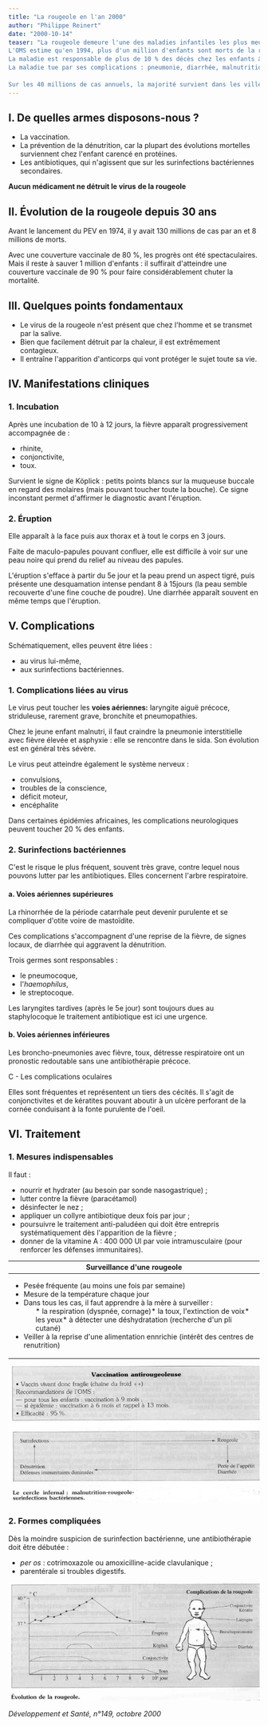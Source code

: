 ```yaml
---
title: "La rougeole en l'an 2000"
author: "Philippe Reinert"
date: "2000-10-14"
teaser: "La rougeole demeure l'une des maladies infantiles les plus meurtrières, puisqu'elle tue plus d'enfants que toute autre maladie évitable par la vaccination.  
L'OMS estime qu'en 1994, plus d'un million d'enfants sont morts de la rougeole, chiffre supérieur à l'ensemble des décès d'enfants imputables à toutes les maladies cibles du programme élargi de vaccination (PEV).  
La maladie est responsable de plus de 10 % des décès chez les enfants âgés de moins de 5 ans, la moitié se produisant chez ceux ayant moins de 1 an.  
La maladie tue par ses complications : pneumonie, diarrhée, malnutrition, elle peut aussi laisser des séquelles définitives : cécité, surdité, convulsions, retard mental.

Sur les 40 millions de cas annuels, la majorité survient dans les villes, et en particulier dans les quartiers défavorisés (zones où la couverture vaccinale est faible)."
---
```


## I. De quelles armes disposons-nous ?

*   La vaccination.  
*   La prévention de la dénutrition, car la plupart des évolutions mortelles surviennent chez l'enfant carencé en protéines.  
*   Les antibiotiques, qui n'agissent que sur les surinfections bactériennes secondaires.

**Aucun médicament ne détruit le virus** **de la rougeole**

## II. Évolution de la rougeole depuis 30 ans

Avant le lancement du PEV en 1974, il y avait 130 millions de cas par an et 8 millions de morts.

Avec une couverture vaccinale de 80 %, les progrès ont été spectaculaires. Mais il reste à sauver 1 million d'enfants : il suffirait d'atteindre une couverture vaccinale de 90 % pour faire considérablement chuter la mortalité.

## III. Quelques points fondamentaux

*   Le virus de la rougeole n'est présent que chez l'homme et se transmet par la salive.  
*   Bien que facilement détruit par la chaleur, il est extrêmement contagieux.  
*   Il entraîne l'apparition d'anticorps qui vont protéger le sujet toute sa vie.

## IV. Manifestations cliniques

### 1. Incubation

Après une incubation de 10 à 12 jours, la fièvre apparaît progressivement accompagnée de :

*   rhinite,
*   conjonctivite,
*   toux.

Survient le signe de Köplick : petits points blancs sur la muqueuse buccale en regard des molaires (mais pouvant toucher toute la bouche). Ce signe inconstant permet d'affirmer le diagnostic avant l'éruption.

### 2. Éruption

Elle apparaît à la face puis aux thorax et à tout le corps en 3 jours.

Faite de maculo-papules pouvant confluer, elle est difficile à voir sur une peau noire qui prend du relief au niveau des papules.

L'éruption s'efface à partir du 5e jour et la peau prend un aspect tigré, puis présente une desquamation intense pendant 8 à 15jours (la peau semble recouverte d'une fine couche de poudre). Une diarrhée apparaît souvent en même temps que l'éruption.

## V. Complications

Schématiquement, elles peuvent être liées :

*   au virus lui-même,
*   aux surinfections bactériennes.

### 1. Complications liées au virus

Le virus peut toucher les **voies aériennes:** laryngite aiguë précoce, striduleuse, rarement grave, bronchite et pneumopathies.

Chez le jeune enfant malnutri, il faut craindre la pneumonie interstitielle avec fièvre élevée et asphyxie : elle se rencontre dans le sida. Son évolution est en général très sévère.

Le virus peut atteindre également le système nerveux :

*   convulsions,
*   troubles de la conscience,
*   déficit moteur,
*   encéphalite

Dans certaines épidémies africaines, les complications neurologiques peuvent toucher 20 % des enfants.

### 2. Surinfections bactériennes

C'est le risque le plus fréquent, souvent très grave, contre lequel nous pouvons lutter par les antibiotiques. Elles concernent l'arbre respiratoire.

#### a. Voies aériennes supérieures

La rhinorrhée de la période catarrhale peut devenir purulente et se compliquer d'otite voire de mastoïdite.

Ces complications s'accompagnent d'une reprise de la fièvre, de signes locaux, de diarrhée qui aggravent la dénutrition.

Trois germes sont responsables :

*   le pneumocoque,
*   l'_haemophilus_,
*   le streptocoque.

Les laryngites tardives (après le 5e jour) sont toujours dues au staphylocoque le traitement antibiotique est ici une urgence.

#### b. Voies aériennes inférieures

Les broncho-pneumonies avec fièvre, toux, détresse respiratoire ont un pronostic redoutable sans une antibiothérapie précoce.

C - Les complications oculaires

Elles sont fréquentes et représentent un tiers des cécités. Il s'agit de conjonctivites et de kératites pouvant aboutir à un ulcère perforant de la cornée conduisant à la fonte purulente de l'oeil.

## VI. Traitement

### 1. Mesures indispensables

Il faut :

*   nourrir et hydrater (au besoin par sonde nasogastrique) ;
*   lutter contre la fièvre (paracétamol)
*   désinfecter le nez ;
*   appliquer un collyre antibiotique deux fois par jour ;
*   poursuivre le traitement anti-paludéen qui doit être entrepris systématiquement dès l'apparition de la fièvre ;
*   donner de la vitamine A : 400 000 Ul par voie intramusculaire (pour renforcer les défenses immunitaires).

<table>

<thead>

<tr>

<th scope="col">Surveillance d'une rougeole</th>

</tr>

</thead>

<tbody>

<tr>

<td><ul><li>Pesée fréquente (au moins une fois par semaine)</li><li>Mesure de la température chaque jour</li><li>Dans tous les cas, il faut apprendre à la mère à surveiller :<ul>*   la respiration (dyspnée, cornage)*   la toux, l'extinction de voix*   les yeux*   à détecter une déshydratation (recherche d'un pli cutané)</ul></li><li>Veiller à la reprise d'une alimentation ennrichie (intérêt des centres de renutrition)</li></ul></td>

</tr>

</tbody>

</table>


![](i895-2.jpg)


### 2. Formes compliquées

Dès la moindre suspicion de surinfection bactérienne, une antibiothérapie doit être débutée :

*   _per os_ : cotrimoxazole ou amoxicilline-acide clavulanique ;
*   parentérale si troubles digestifs.


![](i895-3.jpg)


_Développement et Santé, n°149, octobre 2000_